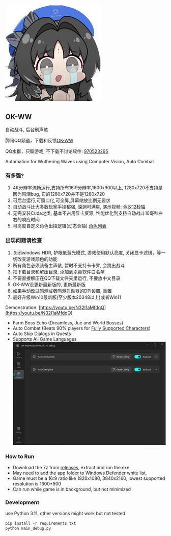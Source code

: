 # ![icon](icon.png)

## OK-WW

自动战斗, 后台刷声骸

腾讯QQ频道，下载和反馈[OK-WW](https://pd.qq.com/s/2jhl3oogp)

QQ水群，只聊游戏, 不下载不讨论软件: [970523295](https://qm.qq.com/q/qMezq2IDGU)

Automation for Wuthering Waves using Computer Vision, Auto Combat

### 有多强?

1. 4K分辨率流畅运行,支持所有16:9分辨率,1600x900以上, 1280x720不支持是因为鸣潮bug, 它的1280x720并不是1280x720
2. 可后台运行,可窗口化,可全屏,屏幕缩放比例无要求
3. 自动战斗比大多数玩家手操都强, 深渊可满星, 演示视频: [今汐12秒轴](https://www.bilibili.com/video/BV1Hx4y1t7NP/)
4. 无需安装Cuda之类, 基本不占用显卡资源, 性能优化到支持自动战斗10毫秒左右的响应时间
5. 可高度自定义角色出招逻辑(动态合轴) [角色列表](src/char)

### 出现问题请检查

1. 关闭windows HDR, 护眼低蓝光模式, 游戏使用默认亮度, 关闭显卡滤镜，等一切改变游戏颜色的功能
2. 所有角色必须装备主声骸, 暂时不支持卡卡罗, 会跳出战斗
3. 把下载目录和解压目录, 添加到杀毒软件白名单.
4. 不要直接解压在QQ下载文件夹里运行, 不要放中文目录
5. OK-WW没更新最新版的, 更新最新版
6. 如果手动改过鸣潮或者鸣潮启动器的DPI设置, 重置
7. 最好升级Win10最新版(至少版本20348以上)或者Win11

Demonstration: [https://youtu.be/N32I1aMfdqQ](https://youtu.be/N32I1aMfdqQ)

* Farm Boss Echo (Dreamless, Jue and World Bosses)
* Auto Combat (Beats 90% players for [Fully Supported Characters](src/char))
* Auto Skip Dialogs in Quests
* Supports All Game Languages
  ![img.png](readme/img.png)

### How to Run

* Download the 7z from [releases](https://github.com/ok-oldking/ok-wuthering-waves/releases), extract and run the exe
* May need to add the app folder to Windows Defender white list.
* Game must be a 16:9 ratio like 1920x1080, 3840x2160, lowest supported resolution is 1600*900
* Can run while game is in background, but not minimized

### Development

use Python 3.11, other versions might work but not tested

```
pip install -r requirements.txt
python main_debug.py
```


  
